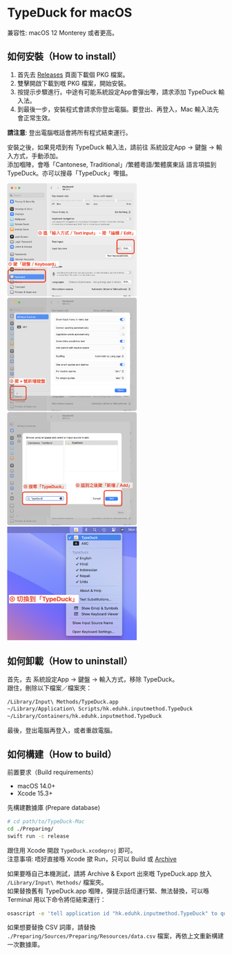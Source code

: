 # TypeDuck for macOS
兼容性: macOS 12 Monterey 或者更高。

## 如何安裝（How to install）
1. 首先去 [Releases](https://github.com/TypeDuck-HK/TypeDuck-Mac/releases) 頁面下載個 PKG 檔案。
2. 雙擊開啟下載到嘅 PKG 檔案，開始安裝。
3. 按提示步驟進行。中途有可能系統設定App會彈出嚟，請求添加 TypeDuck 輸入法。
4. 到最後一步，安裝程式會請求你登出電腦。要登出、再登入，Mac 輸入法先會正常生效。

**請注意**: 登出電腦嘅話會將所有程式結束運行。

安裝之後，如果見唔到有 TypeDuck 輸入法，請前往 系統設定App → 鍵盤 → 輸入方式，手動添加。  
添加嗰陣，會喺「Cantonese, Traditional」/繁體粵語/繁體廣東話 語言項揾到TypeDuck。亦可以搜尋「TypeDuck」嚟搵。


<img width="300" alt="Screenshot 1" src="images/screenshot-step-1-and-2.png"/><img width="300" alt="Screenshot 2" src="images/screenshot-step-3.png"/>
<br>
<img width="300" alt="Screenshot 3" src="images/screenshot-step-4-and-5.png"/><img width="300" alt="Screenshot 4" src="images/screenshot-step-6.png"/>


## 如何卸載（How to uninstall）
首先，去 系統設定App → 鍵盤 → 輸入方式，移除 TypeDuck。  
跟住，刪除以下檔案／檔案夾：
~~~bash
/Library/Input\ Methods/TypeDuck.app
~/Library/Application\ Scripts/hk.eduhk.inputmethod.TypeDuck
~/Library/Containers/hk.eduhk.inputmethod.TypeDuck
~~~

最後，登出電腦再登入，或者重啟電腦。


## 如何構建（How to build）
前置要求（Build requirements）
- macOS 14.0+
- Xcode 15.3+

先構建數據庫 (Prepare database)
~~~bash
# cd path/to/TypeDuck-Mac
cd ./Preparing/
swift run -c release
~~~
跟住用 Xcode 開啟 `TypeDuck.xcodeproj` 即可。  
注意事項: 唔好直接喺 Xcode 撳 Run，只可以 Build 或 [Archive](https://developer.apple.com/documentation/xcode/distributing-your-app-for-beta-testing-and-releases#Create-an-archive-of-your-app)


如果要喺自己本機測試，請將 Archive & Export 出來嘅 TypeDuck.app 放入 `/Library/Input\ Methods/` 檔案夾。  
如果替換舊有 TypeDuck.app 嗰陣，彈提示話佢運行緊、無法替換，可以喺 Terminal 用以下命令將佢結束運行：
~~~bash
osascript -e 'tell application id "hk.eduhk.inputmethod.TypeDuck" to quit'
~~~


如果想要替換 CSV 詞庫，請替換 `./Preparing/Sources/Preparing/Resources/data.csv` 檔案，再依上文重新構建一次數據庫。
